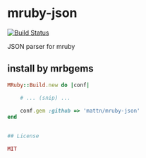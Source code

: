 # mruby-json

[![Build Status](https://travis-ci.org/mattn/mruby-json.svg)](https://travis-ci.org/mattn/mruby-json)

JSON parser for mruby

## install by mrbgems
```ruby
MRuby::Build.new do |conf|

    # ... (snip) ...

    conf.gem :github => 'mattn/mruby-json'
end


## License

MIT

